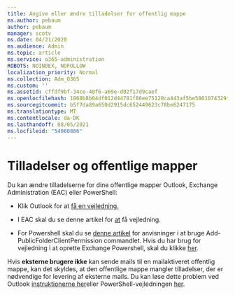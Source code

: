 ```yaml
---
title: Angive eller ændre tilladelser for offentlig mappe
ms.author: pebaum
author: pebaum
manager: scotv
ms.date: 04/21/2020
ms.audience: Admin
ms.topic: article
ms.service: o365-administration
ROBOTS: NOINDEX, NOFOLLOW
localization_priority: Normal
ms.collection: Adm_O365
ms.custom: ''
ms.assetid: cffdf9bf-34ce-40f6-a69e-d02f17d9caef
ms.openlocfilehash: 1868b8b04df012d44781f86ee75120ca443af5be5801074329f17c0e40a5acc7
ms.sourcegitcommit: b5f7da89a650d2915dc652449623c78be6247175
ms.translationtype: MT
ms.contentlocale: da-DK
ms.lasthandoff: 08/05/2021
ms.locfileid: "54060886"
---
```

# <a name="permissions-and-public-folders"></a>Tilladelser og offentlige mapper

Du kan ændre tilladelserne for dine offentlige mapper Outlook, Exchange Administration (EAC) eller PowerShell:
  
- Klik Outlook for at [få en vejledning.](https://support.office.com/article/Set-or-change-permissions-for-a-public-folder-b2e0440c-7873-48ec-9ff2-b1a20b723005.aspx)
    
- I EAC skal du se denne artikel for [at](https://technet.microsoft.com/library/jj651147%28v=exchg.150%29.aspx.aspx#Anchor_1) få vejledning. 
    
- For Powershell skal du se [denne artikel](https://technet.microsoft.com/library/bb124743%28v=exchg.160%29.aspx.aspx) for anvisninger i at bruge Add-PublicFolderClientPermission commandlet. Hvis du har brug for vejledning i at oprette Exchange Powershell, skal du klikke [her](https://technet.microsoft.com/library/jj984289%28v=exchg.160%29.aspx.aspx).
    
Hvis **eksterne brugere ikke** kan sende mails til en mailaktiveret offentlig mappe, kan det skyldes, at den offentlige mappe mangler tilladelser, der er nødvendige for levering af eksterne mails. Du kan løse dette problem ved Outlook [instruktionerne her](https://technet.microsoft.com/library/aa997560%28v=exchg.150%29.aspx.aspx#Anchor_1)eller PowerShell-vejledningen [her](https://support.microsoft.com/help/2984402/-5.7.1-smtp-550-5.7.1-resolver.rst.authrequired-nondelivery-report-when-external-users-try-to-send-mail-to-mail-enabled-public-folders-in-office-365.aspx).
  

